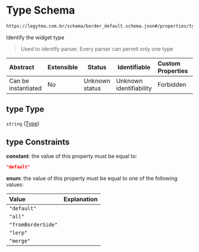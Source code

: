 # Type Schema

```txt
https://legytma.com.br/schema/border_default.schema.json#/properties/type
```

Identify the widget type


> Used to identify parser. Every parser can permit only one type
>

| Abstract            | Extensible | Status         | Identifiable            | Custom Properties | Additional Properties | Access Restrictions | Defined In                                                                                  |
| :------------------ | ---------- | -------------- | ----------------------- | :---------------- | --------------------- | ------------------- | ------------------------------------------------------------------------------------------- |
| Can be instantiated | No         | Unknown status | Unknown identifiability | Forbidden         | Allowed               | none                | [border_default.schema.json\*](../schema/border_default.schema.json "open original schema") |

## type Type

`string` ([Type](border_default-properties-type.md))

## type Constraints

**constant**: the value of this property must be equal to:

```json
"default"
```

**enum**: the value of this property must be equal to one of the following values:

| Value              | Explanation |
| :----------------- | ----------- |
| `"default"`        |             |
| `"all"`            |             |
| `"fromBorderSide"` |             |
| `"lerp"`           |             |
| `"merge"`          |             |
